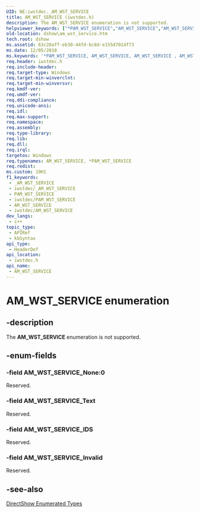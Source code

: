 ```yaml
---
UID: NE:iwstdec._AM_WST_SERVICE
title: AM_WST_SERVICE (iwstdec.h)
description: The AM_WST_SERVICE enumeration is not supported.
helpviewer_keywords: ["*PAM_WST_SERVICE","AM_WST_SERVICE","AM_WST_SERVICE","AM_WST_SERVICE enumeration [DirectShow]","AM_WST_SERVICEEnumeration","AM_WST_SERVICE_IDS","AM_WST_SERVICE_Invalid","AM_WST_SERVICE_None","AM_WST_SERVICE_Text","PAM_WST_SERVICE","PAM_WST_SERVICE enumeration pointer [DirectShow]","dshow.am_wst_service","iwstdec/AM_WST_SERVICE","iwstdec/AM_WST_SERVICE_IDS","iwstdec/AM_WST_SERVICE_Invalid","iwstdec/AM_WST_SERVICE_None","iwstdec/AM_WST_SERVICE_Text","iwstdec/PAM_WST_SERVICE"]
old-location: dshow\am_wst_service.htm
tech.root: dshow
ms.assetid: 63c20aff-eb30-44fd-bc8d-e155d7014f73
ms.date: 12/05/2018
ms.keywords: '*PAM_WST_SERVICE, AM_WST_SERVICE, AM_WST_SERVICE , AM_WST_SERVICE enumeration [DirectShow], AM_WST_SERVICEEnumeration, AM_WST_SERVICE_IDS, AM_WST_SERVICE_Invalid, AM_WST_SERVICE_None, AM_WST_SERVICE_Text, PAM_WST_SERVICE, PAM_WST_SERVICE enumeration pointer [DirectShow], dshow.am_wst_service, iwstdec/AM_WST_SERVICE, iwstdec/AM_WST_SERVICE_IDS, iwstdec/AM_WST_SERVICE_Invalid, iwstdec/AM_WST_SERVICE_None, iwstdec/AM_WST_SERVICE_Text, iwstdec/PAM_WST_SERVICE'
req.header: iwstdec.h
req.include-header: 
req.target-type: Windows
req.target-min-winverclnt: 
req.target-min-winversvr: 
req.kmdf-ver: 
req.umdf-ver: 
req.ddi-compliance: 
req.unicode-ansi: 
req.idl: 
req.max-support: 
req.namespace: 
req.assembly: 
req.type-library: 
req.lib: 
req.dll: 
req.irql: 
targetos: Windows
req.typenames: AM_WST_SERVICE, *PAM_WST_SERVICE
req.redist: 
ms.custom: 19H1
f1_keywords:
 - _AM_WST_SERVICE
 - iwstdec/_AM_WST_SERVICE
 - PAM_WST_SERVICE
 - iwstdec/PAM_WST_SERVICE
 - AM_WST_SERVICE
 - iwstdec/AM_WST_SERVICE
dev_langs:
 - c++
topic_type:
 - APIRef
 - kbSyntax
api_type:
 - HeaderDef
api_location:
 - iwstdec.h
api_name:
 - AM_WST_SERVICE
---
```


# AM_WST_SERVICE enumeration


## -description

The <b>AM_WST_SERVICE</b> enumeration is not supported.

## -enum-fields

### -field AM_WST_SERVICE_None:0

Reserved.

### -field AM_WST_SERVICE_Text

Reserved.

### -field AM_WST_SERVICE_IDS

Reserved.

### -field AM_WST_SERVICE_Invalid

Reserved.

## -see-also

<a href="/windows/desktop/DirectShow/directshow-enumerated-types">DirectShow Enumerated Types</a>
